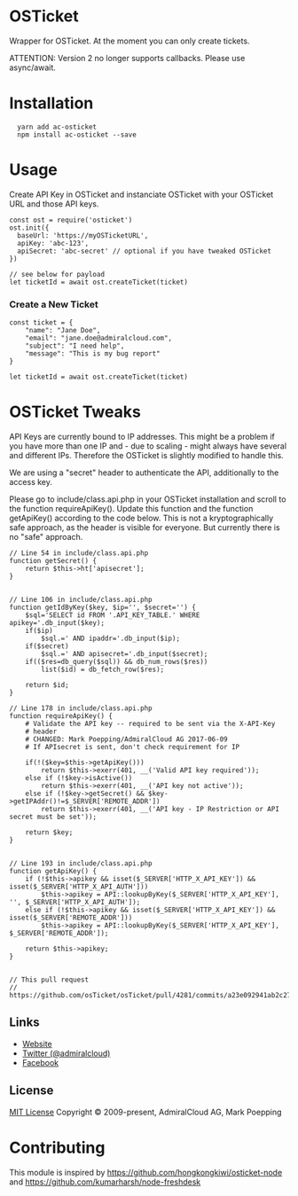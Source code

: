 # OSTicket

Wrapper for OSTicket. At the moment you can only create tickets.

ATTENTION: Version 2 no longer supports callbacks. Please use async/await.

# Installation
```
  yarn add ac-osticket
  npm install ac-osticket --save
```

# Usage
Create API Key in OSTicket and instanciate OSTicket with your OSTicket URL and those API keys.

```
const ost = require('osticket')
ost.init({
  baseUrl: 'https://myOSTicketURL',
  apiKey: 'abc-123', 
  apiSecret: 'abc-secret' // optional if you have tweaked OSTicket
})

// see below for payload
let ticketId = await ost.createTicket(ticket)
```


### Create a New Ticket
```
const ticket = {
    "name": "Jane Doe",
    "email": "jane.doe@admiralcloud.com",
    "subject": "I need help",
    "message": "This is my bug report"
}

let ticketId = await ost.createTicket(ticket)
```

# OSTicket Tweaks
API Keys are currently bound to IP addresses. This might be a problem if you have more than one IP and - due to scaling - might always have several and different IPs. Therefore the OSTicket is slightly modified to handle this.

We are using a "secret" header to authenticate the API, additionally to the access key. 

Please go to  include/class.api.php in your OSTicket installation and scroll to the function requireApiKey(). Update this function and the function getApiKey() according to the code below. This is not a kryptographically safe approach, as the header is visible for everyone. But currently there is no "safe" approach. 

```
// Line 54 in include/class.api.php
function getSecret() {
    return $this->ht['apisecret'];
}
 

// Line 106 in include/class.api.php
function getIdByKey($key, $ip='', $secret='') {
    $sql='SELECT id FROM '.API_KEY_TABLE.' WHERE apikey='.db_input($key);
    if($ip)
        $sql.=' AND ipaddr='.db_input($ip);
    if($secret)
        $sql.=' AND apisecret='.db_input($secret);
    if(($res=db_query($sql)) && db_num_rows($res))
        list($id) = db_fetch_row($res);

    return $id;
}

// Line 178 in include/class.api.php
function requireApiKey() {
    # Validate the API key -- required to be sent via the X-API-Key
    # header
    # CHANGED: Mark Poepping/AdmiralCloud AG 2017-06-09
    # If APIsecret is sent, don't check requirement for IP

    if(!($key=$this->getApiKey()))
        return $this->exerr(401, __('Valid API key required'));
    else if (!$key->isActive())
        return $this->exerr(401, __('API key not active'));         
    else if (!$key->getSecret() && $key->getIPAddr()!=$_SERVER['REMOTE_ADDR'])
        return $this->exerr(401, __('API key - IP Restriction or API secret must be set'));

    return $key;
}
 
 
// Line 193 in include/class.api.php
function getApiKey() {
    if (!$this->apikey && isset($_SERVER['HTTP_X_API_KEY']) && isset($_SERVER['HTTP_X_API_AUTH']))
        $this->apikey = API::lookupByKey($_SERVER['HTTP_X_API_KEY'], '', $_SERVER['HTTP_X_API_AUTH']);
    else if (!$this->apikey && isset($_SERVER['HTTP_X_API_KEY']) && isset($_SERVER['REMOTE_ADDR']))
        $this->apikey = API::lookupByKey($_SERVER['HTTP_X_API_KEY'], $_SERVER['REMOTE_ADDR']);
         
    return $this->apikey;
}
 
 
// This pull request
// https://github.com/osTicket/osTicket/pull/4281/commits/a23e092941ab2c27bf0de4a1cfbbcd6976a5d423
```



## Links
- [Website](https://www.admiralcloud.com/)
- [Twitter (@admiralcloud)](https://twitter.com/admiralcloud)
- [Facebook](https://www.facebook.com/MediaAssetManagement/)

## License
[MIT License](https://opensource.org/licenses/MIT) Copyright © 2009-present, AdmiralCloud AG, Mark Poepping

# Contributing
This module is inspired by https://github.com/hongkongkiwi/osticket-node and https://github.com/kumarharsh/node-freshdesk

